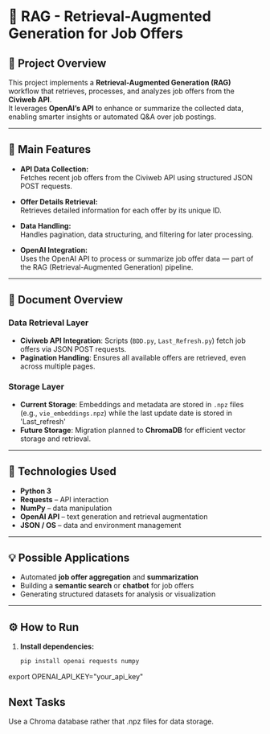 # 🧠 RAG - Retrieval-Augmented Generation for Job Offers

## 📘 Project Overview
This project implements a **Retrieval-Augmented Generation (RAG)** workflow that retrieves, processes, and analyzes job offers from the **Civiweb API**.  
It leverages **OpenAI’s API** to enhance or summarize the collected data, enabling smarter insights or automated Q&A over job postings.

---

## 🚀 Main Features
- **API Data Collection:**  
  Fetches recent job offers from the Civiweb API using structured JSON POST requests.
  
- **Offer Details Retrieval:**  
  Retrieves detailed information for each offer by its unique ID.

- **Data Handling:**  
  Handles pagination, data structuring, and filtering for later processing.

- **OpenAI Integration:**  
  Uses the OpenAI API to process or summarize job offer data — part of the RAG (Retrieval-Augmented Generation) pipeline.
  
---

## 📄 Document Overview

### **Data Retrieval Layer**
- **Civiweb API Integration**: Scripts (`BDD.py`, `Last_Refresh.py`) fetch job offers via JSON POST requests.
- **Pagination Handling**: Ensures all available offers are retrieved, even across multiple pages.

### **Storage Layer**
- **Current Storage**: Embeddings and metadata are stored in `.npz` files (e.g., `vie_embeddings.npz`) while the last update date is stored in 'Last_refresh'
- **Future Storage**: Migration planned to **ChromaDB** for efficient vector storage and retrieval.

---

## 🧰 Technologies Used
- **Python 3**
- **Requests** – API interaction  
- **NumPy** – data manipulation  
- **OpenAI API** – text generation and retrieval augmentation  
- **JSON / OS** – data and environment management

---

## 💡 Possible Applications
- Automated **job offer aggregation** and **summarization**
- Building a **semantic search** or **chatbot** for job offers
- Generating structured datasets for analysis or visualization

---

## ⚙️ How to Run

1. **Install dependencies:**
   ```bash
   pip install openai requests numpy 

export OPENAI_API_KEY="your_api_key"


##  Next Tasks

Use a Chroma database rather that .npz files for data storage.

